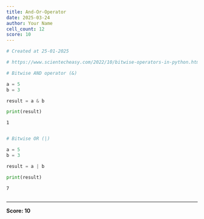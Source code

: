 ```yaml
---
title: And-Or-Operator
date: 2025-03-24
author: Your Name
cell_count: 12
score: 10
---
```


```python
# Created at 25-01-2025
```


```python
# https://www.scientecheasy.com/2022/10/bitwise-operators-in-python.html/
```


```python
# Bitwise AND operator (&)
```


```python
a = 5
b = 3 
```


```python
result = a & b 
```


```python
print(result)
```

    1



```python

```


```python
# Bitwise OR (|)
```


```python
a = 5
b = 3 
```


```python
result = a | b
```


```python
print(result)
```

    7



```python

```


---
**Score: 10**
